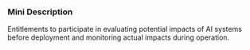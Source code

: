 ### Mini Description

Entitlements to participate in evaluating potential impacts of AI systems before deployment and monitoring actual impacts during operation.
